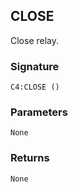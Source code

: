 ## CLOSE

Close relay.


### Signature

`C4:CLOSE ()` 


### Parameters

`None`


### Returns

`None`


